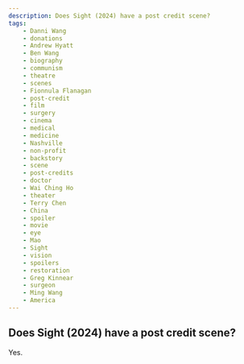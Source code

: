 ```yaml
---
description: Does Sight (2024) have a post credit scene?
tags: 
    - Danni Wang
    - donations
    - Andrew Hyatt
    - Ben Wang
    - biography
    - communism
    - theatre
    - scenes
    - Fionnula Flanagan
    - post-credit
    - film
    - surgery
    - cinema
    - medical
    - medicine
    - Nashville
    - non-profit
    - backstory
    - scene
    - post-credits
    - doctor
    - Wai Ching Ho
    - theater
    - Terry Chen
    - China
    - spoiler
    - movie
    - eye
    - Mao
    - Sight
    - vision
    - spoilers
    - restoration
    - Greg Kinnear
    - surgeon
    - Ming Wang
    - America
---
```


## Does Sight (2024) have a post credit scene?

Yes.
